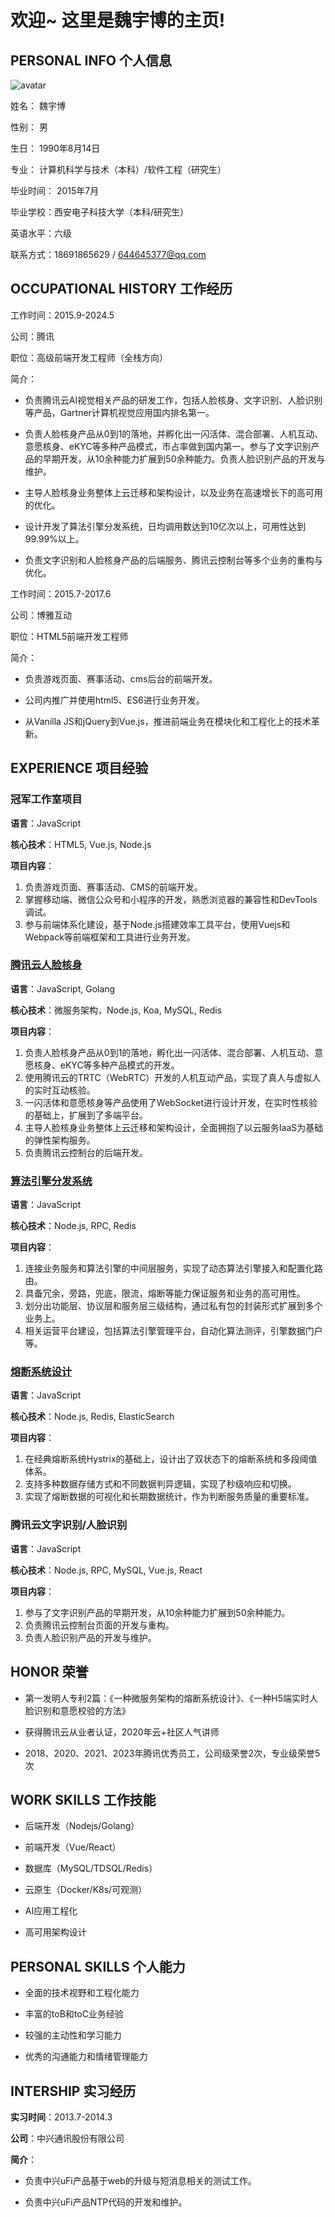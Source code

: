 
# 欢迎~ 这里是魏宇博的主页!

## PERSONAL INFO 个人信息 

![avatar](https://www.wilberwei.com/avatar_wilberwei_300.png)

姓名： 魏宇博

性别： 男

生日： 1990年8月14日

专业： 计算机科学与技术（本科）/软件工程（研究生）

毕业时间： 2015年7月

毕业学校：西安电子科技大学（本科/研究生）

英语水平：六级

联系方式：18691865629 / 644645377@qq.com

## OCCUPATIONAL HISTORY 工作经历

工作时间：2015.9-2024.5

公司：腾讯

职位：高级前端开发工程师（全栈方向）

简介：

* 负责腾讯云AI视觉相关产品的研发工作，包括人脸核身、文字识别、人脸识别等产品，Gartner计算机视觉应用国内排名第一。

* 负责人脸核身产品从0到1的落地，并孵化出一闪活体、混合部署、人机互动、意愿核身、eKYC等多种产品模式，市占率做到国内第一。参与了文字识别产品的早期开发，从10余种能力扩展到50余种能力。负责人脸识别产品的开发与维护。

* 主导人脸核身业务整体上云迁移和架构设计，以及业务在高速增长下的高可用的优化。

* 设计开发了算法引擎分发系统，日均调用数达到10亿次以上，可用性达到99.99%以上。

* 负责文字识别和人脸核身产品的后端服务、腾讯云控制台等多个业务的重构与优化。

工作时间：2015.7-2017.6

公司：博雅互动

职位：HTML5前端开发工程师

简介：

* 负责游戏页面、赛事活动、cms后台的前端开发。

* 公司内推广并使用html5、ES6进行业务开发。

* 从Vanilla JS和jQuery到Vue.js，推进前端业务在模块化和工程化上的技术革新。

## EXPERIENCE 项目经验

### **冠军工作室项目**

**语言**：JavaScript

**核心技术**：HTML5, Vue.js, Node.js

**项目内容**：
1. 负责游戏页面、赛事活动、CMS的前端开发。
2. 掌握移动端、微信公众号和小程序的开发，熟悉浏览器的兼容性和DevTools调试。
3. 参与前端体系化建设，基于Node.js搭建效率工具平台，使用Vuejs和Webpack等前端框架和工具进行业务开发。

### [**腾讯云人脸核身**](/documents/project/faceid)

**语言**：JavaScript, Golang

**核心技术**：微服务架构，Node.js, Koa, MySQL, Redis

**项目内容**：
1. 负责人脸核身产品从0到1的落地，孵化出一闪活体、混合部署、人机互动、意愿核身、eKYC等多种产品模式的开发。
2. 使用腾讯云的TRTC（WebRTC）开发的人机互动产品，实现了真人与虚拟人的实时互动核验。
3. 一闪活体和意愿核身等产品使用了WebSocket进行设计开发，在实时性核验的基础上，扩展到了多端平台。
4. 主导人脸核身业务整体上云迁移和架构设计，全面拥抱了以云服务IaaS为基础的弹性架构服务。
5. 负责腾讯云控制台的后端开发。

### [**算法引擎分发系统**](/documents/project/aifacade)

**语言**：JavaScript

**核心技术**：Node.js, RPC, Redis 

**项目内容**：
1. 连接业务服务和算法引擎的中间层服务，实现了动态算法引擎接入和配置化路由。
2. 具备冗余，旁路，兜底，限流，熔断等能力保证服务和业务的高可用性。
3. 划分出功能层、协议层和服务层三级结构，通过私有包的封装形式扩展到多个业务上。
4. 相关运营平台建设，包括算法引擎管理平台，自动化算法测评，引擎数据门户等。

### [**熔断系统设计**](/documents/project/circuitbreaker)

**语言**：JavaScript

**核心技术**：Node.js, Redis, ElasticSearch

**项目内容**：
1. 在经典熔断系统Hystrix的基础上，设计出了双状态下的熔断系统和多段阈值体系。
2. 支持多种数据存储方式和不同数据判异逻辑，实现了秒级响应和切换。
2. 实现了熔断数据的可视化和长期数据统计，作为判断服务质量的重要标准。

### **腾讯云文字识别/人脸识别**

**语言**：JavaScript

**核心技术**：Node.js, RPC, MySQL, Vue.js, React

**项目内容**：
1. 参与了文字识别产品的早期开发，从10余种能力扩展到50余种能力。
2. 负责腾讯云控制台页面的开发与重构。
3. 负责人脸识别产品的开发与维护。

## HONOR 荣誉

* 第一发明人专利2篇：《一种微服务架构的熔断系统设计》、《一种H5端实时人脸识别和意愿校验的方法》

* 获得腾讯云从业者认证，2020年云+社区人气讲师

* 2018、2020、2021、2023年腾讯优秀员工，公司级荣誉2次，专业级荣誉5次

## WORK SKILLS  工作技能

* 后端开发（Nodejs/Golang）

* 前端开发（Vue/React）
  
* 数据库（MySQL/TDSQL/Redis）
  
* 云原生（Docker/K8s/可观测）

* AI应用工程化

* 高可用架构设计

## PERSONAL SKILLS 个人能力

* 全面的技术视野和工程化能力

* 丰富的toB和toC业务经验

* 较强的主动性和学习能力

* 优秀的沟通能力和情绪管理能力

## INTERSHIP 实习经历

**实习时间**：2013.7-2014.3 

**公司**：中兴通讯股份有限公司 

**简介**：

* 负责中兴uFi产品基于web的升级与短消息相关的测试工作。

* 负责中兴uFi产品NTP代码的开发和维护。 


